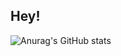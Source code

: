 
## Hey!
![Anurag's GitHub stats](https://github-readme-stats.vercel.app/api?username=Teixa-droid&show_icons=true&theme=cobalt2)
